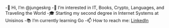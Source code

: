 
-👋 Hi, I’m @jungeskrg
-👀 I’m interested in IT, Books, Crypto, Languages, and Traveling the World
-🎓 Starting my second degree in Internet Systems at Unisinos
-📚 I’m currently learning Go
-📫 How to reach me: [LinkedIn](https://www.linkedin.com/in/lu%C3%ADs-junges-62aa50159/)

<!---
jungeskrg/jungeskrg is a ✨ special ✨ repository because its `README.md` (this file) appears on your GitHub profile.
You can click the Preview link to take a look at your changes.
--->
